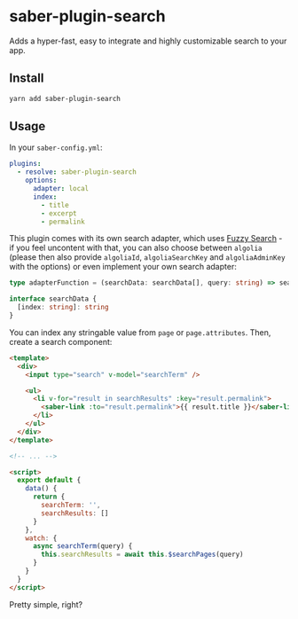 # saber-plugin-search

Adds a hyper-fast, easy to integrate and highly customizable search to your app.

## Install

```bash
yarn add saber-plugin-search
```

## Usage

In your `saber-config.yml`:

```yml
plugins:
  - resolve: saber-plugin-search
    options:
      adapter: local
      index:
        - title
        - excerpt
        - permalink
```

This plugin comes with its own search adapter, which uses [Fuzzy Search](https://www.npmjs.com/package/fuzzy-search) - if you feel uncontent with that, you can also choose between `algolia` (please then also provide `algoliaId`, `algoliaSearchKey` and `algoliaAdminKey` with the options) or even implement your own search adapter:

```ts
type adapterFunction = (searchData: searchData[], query: string) => searchData[]

interface searchData {
  [index: string]: string
}
```

You can index any stringable value from `page` or `page.attributes`. Then, create a search component:

```html
<template>
  <div>
    <input type="search" v-model="searchTerm" />

    <ul>
      <li v-for="result in searchResults" :key="result.permalink">
        <saber-link :to="result.permalink">{{ result.title }}</saber-link>
      </li>
    </ul>
  </div>
</template>

<!-- ... -->

<script>
  export default {
    data() {
      return {
        searchTerm: '',
        searchResults: []
      }
    },
    watch: {
      async searchTerm(query) {
        this.searchResults = await this.$searchPages(query)
      }
    }
  }
</script>
```

Pretty simple, right?
